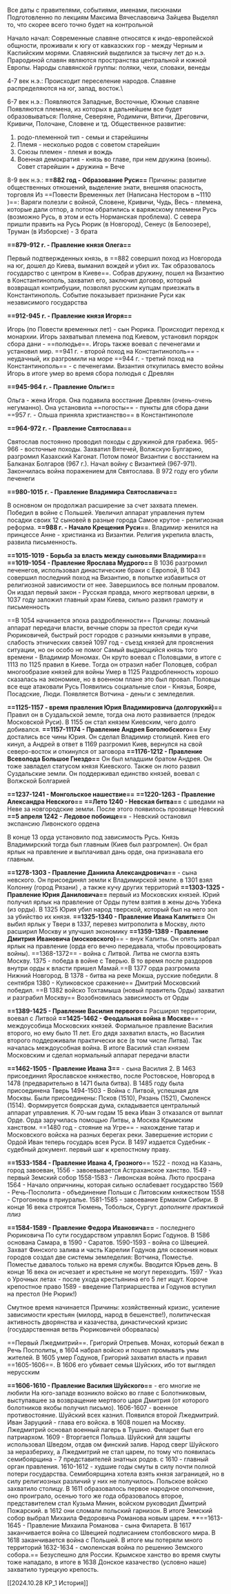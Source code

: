 Все даты с правителями, событиями, именами, писюнами
Подготовленно по лекциям Максима Вячеславовича Зайцева
Выделял то, что скорее всего точно будет на контрольной

Начало начал:
Современные славяне относятся к индо-европейской общности, проживали к югу от кавказских гор - между Черным и Каспийским морями. Славянский выделился за тысячу лет до н.э. Прародиной славян являются пространства центральной и южной Европы. Народы славянской группы: поляки, чехи, словаки, венеды

4-7 век н.э.:
Происходит переселение народов. Славяне распределяются на юг, запад, восток.\

6-7 век н.э.:
Появляются Западные, Восточные, Южные славяне
Появляются племена, из которых в дальнейшем все будет образовываться:
Поляне, Северяне, Родимичи, Вятичи, Дреговичи, Кривичи, Полочане, Словене и тд.
Общественное развитие: 
1) родо-племенной тип - семьи и старейшины
2) Племя - несколько родов с советом старейшин
3) Союзы племен - племя и вождь
4) Военная демократия - князь во главе, при нем дружина (воины). Совет старейшин + дружина = Вече

8-9 век н.э.:
**==882 год - Образование Руси==**
Причины: развитие общественных отношений, выделение знати, внешняя опасность, торговля
Из ==Повести Временных лет (Написана Нестором в ~1110 )==:
Варяги полезли с войной, Словене, Кривичи, Чудь, Весь - племена, которые дали отпор, а потом обратились к варяжскому племени Русь (возможно Русь, в этом и есть Норманская проблема). С севера пришли править на Русь Рюрик (в Новгород), Сенеус (в Белоозере), Труман (в Изборске) - 3 брата

**==879-912 г. - Правление князя Олега==**

Первый подтвержденных князь, в ==882 совершил поход из Новгорода на юг, дошел до Киева, выманил вождей и убил их. Так образовалось государство с центром в Киеве==. Собрав дружину, пошел на Византию в Константинополь, захватил его, заключил договор, который возвращал контрибуции, позволял русским купцам приезжать в Константинополь. Событие показывает признание Руси как независимого государства 

**==912-945 г. - Правление князя Игоря==**

Игорь (по Повести временных лет) - сын Рюрика. Происходит переход к монархии. Игорь захватывал племена под Киевом, установил порядок сбора дани - ==полюдье==. Игорь также воевал с печенегами и установил мир. 
==941 г. - второй поход на Константинополь== - неудачный, их разгромили на море
==944 г. - третий поход на Константинополь== - с печенегами. Византия откупилась вместо войны
Игорь в итоге умер во время сбора полюдья с Древлян

**==945-964 г. - Правление Ольги==**

Ольга - жена Игоря. Она подавила восстание Древлян (очень-очень негуманно). Она установила ==погосты== - пункты для сбора дани
==957 г. - Ольша приняла христианство== в Константинополе

**==964-972 г. - Правление Святослава==**

Святослав постоянно проводил походы с дружиной для грабежа. 965-966 - восточные походы. Захватил Вятечей, Волжскую Булгарию, разгромил Казахский Кагонат. Потом помог Византии с восстанием на Балканах Болгаров (967 г.). Начал войну с Византией (967-971). Закончилась война поражением для Святослава. В 972 году его убили печенеги 

**==980-1015 г. - Правление Владимира Святославича==**

В основном он продолжал расширение за счет захвата племен. Победил в войне с Польшей. Увеличил аппарат управления путем посадки своих 12 сыновей в разные города
Самое крутое - религиозная реформа.  **==988 г. - Начало Крещения Руси==**. Владимир женился на принцессе Анне - христианка из Византии. Религия укрепила власть, развила письменность. 

**==1015-1019 - Борьба за власть между сыновьями Владимира==**
**==1019-1054 - Правление Ярослава Мудрого==**
В 1036 разгромил печенегов, использовал династические браки с Европой, 
В 1043 совершил последний поход на Византию, в попытке избавиться от религиозной зависимости от нее. Завершилось все полным провалом. 
Он издал первый закон - Русская правда, много жертвовал церкви, в 1037 году заложил главный храм Киева, сильно развил грамоту и письменность 

==В 1054 начинается эпоха раздробленности==
Причины: ломаный аппарат передачи власти, вечные споры за престол среди кучи Рюриковичей, быстрый рост городов с разными князьями в управе, слабость этнических связей
1097 год - съезд князей для прояснения ситуации, но он особо не помог
Самый выдающийся князь того времени - Владимир Мономах. Он круто воевал с Половцами, в итоге с 1113 по 1125 правил в Киеве. Тогда он отразил набег Половцев, собрал многообразие князей для войны
Умер в 1125
Раздробленность хорошо сказалась на экономике, но в военном плане это был провал. Половцы все еще атаковали Русь
Появились социальные слои - Князья, Бояре, Посадские, Люди. Появляется Вотчина - деньги с земледелия. 

**==1125-1157 - время правления Юрия Владимировича (долгорукий)==**
Правил он в Суздальской земле, тогда она люто развивается (предок Московской Руси). В 1155 он стал князем Киевским, чего долго добивался. 
**==1157-11174 - Правление Андрея Боголюбского==** 
Ему достались все чины Юрия. Он сделал Владимир столицей. Киев его кинул, а Андрей в ответ в 1169 разгромил Киев, вернулся на свой северо-восток и откинулся от заговора
**==1176-1212 - Правление Всеволода Большое Гнездо==** 
Он был младшим братом Андрея. Он тоже завладел статусом князя Киевского. Также он люто развил Суздальские земли. Он поддерживал единство князей, воевал с Волжской Болгарией

**==1237-1241 - Монгольское нашествие==**
**==1220-1263 - Правление Александра Невского==**
**==Лето 1240 - Невская битва==** с шведами на Неве за новгородские земли. После этого появилось прозвище Невский
**==5 апреля 1242 - Ледовое побоище==** - Невский остановил экспансию Ливонского ордена

В конце 13 орда установило под зависимость Русь. Князь Владимирский тогда был главным (Киев был разгромлен). Он брал ярлык на правление и выплачивал дань орде, она признавала его главным. 

**==1278-1303 - Правление Даниила Александровича==** - сына невского. 
Он присоединял земли к Владимирской земле. в 1301 взял Колонну (город Рязани) , а также кучу других территорий
**==1303-1325 - Правление Юрия Даниловича==** 
первый из Московских князей. Юрий получил ярлык на правление от Орды путем взятия в жены дочь Узбека (из орды). В 1325 Юрия убил народ тверской, который был на него зол за убийство их князя. 
**==1325-1340 - Правление Ивана Калиты==** 
Он выбил ярлык у Твери в 1337, перевез митрополита в Москву, люто расширил Москву и улучшил экономику
**==1359-1389 - Правление Дмитрия Ивановича (московского)**== - внук Калиты. 
Он опять забрал ярлык на правление (орда его вечно передавала, чтобы провоцировать войны). ==1368-1372== - война с Литвой. Литва не смогла взять Москву. 1375 - победа в войне с Тверью. В то время после раздоров внутри орды к власти пришел Мамай.==В 1377 орда разгромила Нижний Новгород. В 1378 - битва на реке Мокша, русские победили. 8 сентября 1380 - Куликовское сражение== Дмитрий Московский победил. 
==В 1382 войско Тохтамыша (новый правитель Орды) захватил и разграбил Москву==
Возобновилась зависимость от Орды 

**==1389-1425 - Правление Василия первого==**
Расширял территории, воевал с Литвой
**==1425-1462 - Феодальная война в Москве**==  - междоусобица Московских князей. Формальное правление Василия второго, но ему было 11 лет. Его дядя захватил власть, но Василия второго поддерживали практически все (в том числе Литва). Так началась междоусобная война. В итоге Василий стал князем Московским и сделал нормальный аппарат передачи власти 

**==1462-1505 - Правление Ивана 3==** - сына Василия 2. 
В 1463 присоединил Ярославское княжество, после Ростовское, Новгород в 1478 (предварительно в 1471 была битва). В 1485 году была присоединена Тверь
1494-1503 - Война с Литвой, успешная для Москвы. Были присоединены: Псков (1510), Рязань (1521), Смоленск (1514). Формируется боярская дума, складывается центральный аппарат управления. К 70-ым годам 15 века Иван 3 отказался от выплат Орде. Орда заручилась помощью Литвы, а Москва Крымским ханством. ==1480 год - стояние на Угре== - нахождение татар и Московского войска на разных берегах реки. Завершение истории с Ордой
Иван теперь государь всея Руси. 
В 1497 издается Судебник - судебный документ. первый шаг к крепостному праву. 

**==1533-1584 - Правление Ивана 4, Грозного**==
1522 - поход на Казань, город завоеван, 1556 - завоевывается Астраханское ханство. 
1549 - первый Земский собор
1558-1583 - Ливонская война. Люто просрана
1564 - Начало опричнины, которая сильно ослабевает государство
1569 - Речь-Посполита - объединение Польши с Литовским княжеством
1558 - Строгоновы в приуралье. 1581-1585 - завоевание Ермаком Сибири. 
В конце 16 века строятся Тюмень, Тобольск, Сургут. 
*дополните практикой плиз*

**==1584-1589 - Правление Федора Ивановича==** - последнего Рюриковича
По сути государством управлял Борис Годунов. В 1586 основана Самара, в 1590 - Саратов. 
1590-1593 - война со Швецией. Захват Финского залива и часть Карелии
Годунов для освоения новых городов создал две системы земледелия:
Вотчина, Поместье. Поместье давалось только на время службы. Вводится Юрьев день. В конце 16 века он исчезает и крестьяне не могут переходить. 1597 - Указ о Урочных летах - после ухода крестьянина его 5 лет ищут. Короче крепостное право
1589 - введение Патриаршества и Годунов вступил на престол (Не Рюрик!)

Смутное время начинается
Причины: хозяйственный кризис, усиление зависимости крестьян (милорд, народ в бешенстве!), политическая активность дворянства и казачества, династический кризис (государственная ветвь Рюриковичей оборвалась)

==Первый Лжедмитрий==. Григорий Отрепьев. Монах, который бежал в Речь Посполиты, в 1604 набрал войско и пошел промывать умы жителей. В 1605 умер Годунов, Григорий захватил власть и правил ==1605-1606==. В 1606 его убивает семья Шуйских, ибо тот выглядел нерусским

**==1606-1610 - Правление Василия Шуйского==** - его многие не любили 
На юго-западе возникло войско во главе с Болотниковым, выступавшее за возвращение мертвого царя Дмитрия (от которого болотников якобы получил письмо). 1606-1607 - военное противостояние. Шуйский всех казнил. 
Появился второй Лжедмитрий. Иван Заруцкий - глава его войска. в 1608 пошел на Москву. Лжедмитрий основал военный лагерь в Тушино. Филарет был его патриархом. 
1609 - Вторгается Польша. Шуйский для защиты использовал Шведом, отдав ом финский залив. 
Народ сверг Шуйского за неразбериху, а Лжедмитрий не стал царем, по тому что появилась семибоярщина - 7 представителей знатных родов. с 1610 - главный орган правления. 1610-1612 - худшие годы смуты в силу почти полной потери государства. Семибоярщина хотела взять князя заграницей, но в силу религиозных различий у них не получилось. 
Польское войско захватило столицу. В 1611 образовалось первое народное ополчение, оно проиграло, осенью того же года образовалось второе, представителем стал Кузьма Минин, войском руководил Дмитрий Пожарский. в 1612 они сломали польский гарнизон. 
В итоге Земский собор выбрал Михаила Федоровича Романова новым царем. 
**==1613-1645 - Правление Михаила Романова - сына Филарета. 
В 1617 заканчивается война со Швецией подписанием столбовского мира. 
В 1618 заканчивается война с Польшей. 
В итоге мы потеряли много территорий
1632-1634 - смоленская война по решению Земского собора.== Безуспешно для России.
Крымское ханство во время смуты тоже нападало, в итоге в 1638 Донское казачество (условно наше) захватило турецкую крепость. 

[[2024.10.28 КР_1 История]]